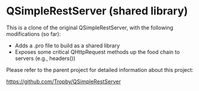 # QSimpleRestServer (shared library)

This is a clone of the original QSimpleRestServer, with the following modifications (so far):

* Adds a .pro file to build as a shared library
* Exposes some critical QHttpRequest methods up the food chain to servers (e.g., headers())

Please refer to the parent project for detailed information about this project:

https://github.com/Tropby/QSimpleRestServer
